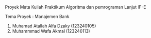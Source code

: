 Proyek Mata Kuliah Praktikum Algoritma dan pemrograman Lanjut IF-E

Tema Proyek       : Manajemen Bank
1. Muhamad Atallah Alfa Dzaky (123240105)
2. Muhammmad Wafa Akmal (123240113)
